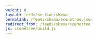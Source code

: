 ```yaml
---
weight: 0
layout: feeds/section/skema
permalink: /feeds/skema/scenetree.json
redirect_from: /feeds/skema/scenetree
js: scenetree/build.js
---
```

